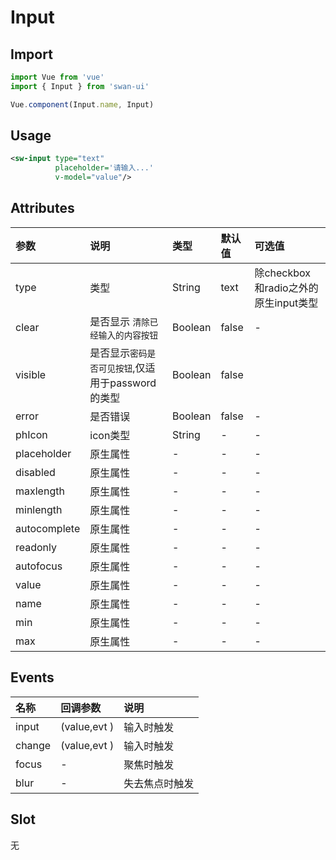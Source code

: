# Input
## Import
```javascript
import Vue from 'vue'
import { Input } from 'swan-ui'

Vue.component(Input.name, Input)
```

## Usage
```xml
<sw-input type="text"
          placeholder='请输入...'
          v-model="value"/>
```

## Attributes

|参数|说明|类型|默认值|可选值
|:--|:--|:--|:--|:--|
|type|类型|String|text|除checkbox和radio之外的原生input类型
|clear|是否显示 `清除已经输入的内容按钮`|Boolean|false|-
|visible|是否显示`密码是否可见按钮`,仅适用于password的类型|Boolean|false|
|error|是否错误|Boolean|false|-
|phIcon|icon类型|String|-|-
|placeholder|原生属性|-|-|-
|disabled|原生属性|-|-|-
|maxlength|原生属性|-|-|-
|minlength|原生属性|-|-|-
|autocomplete|原生属性|-|-|-
|readonly|原生属性|-|-|-
|autofocus|原生属性|-|-|-
|value|原生属性|-|-|-
|name|原生属性|-|-|-
|min|原生属性|-|-|-
|max|原生属性|-|-|-


## Events

|名称|回调参数|说明
|:--|:--|:--|
|input|(value,evt )|输入时触发
|change|(value,evt )|输入时触发
|focus|-|聚焦时触发
|blur|-|失去焦点时触发


## Slot

无